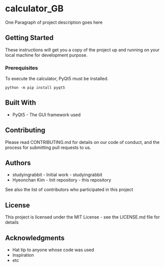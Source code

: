 # calculator_GB

One Paragraph of project description goes here

## Getting Started

These instructions will get you a copy of the project up and running on your local machine for development purpose.

### Prerequisites

To execute the calculator, PyQt5 must be installed.

```
python -m pip install pyqt5
```

## Built With

* PyQt5 - The GUI framework used

## Contributing

Please read CONTRIBUTING.md for details on our code of conduct, and the process for submitting pull requests to us.


## Authors

* studyingrabbit - Initial work - studyingrabbit
* Hyeonchan Kim - Init repository - this repository

See also the list of contributors who participated in this project

## License

This project is licensed under the MIT License - see the LICENSE.md file for details

## Acknowledgments

* Hat tip to anyone whose code was used
* Inspiration
* etc
